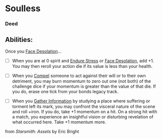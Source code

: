 # Soulless
### Deed


## Abilities:
Once you [Face Desolation](Face_Desolation.md)…

- [ ] When you are at 0 spirit and [Endure Stress](Endure_Stress.md) or [Face Desolation](Face_Desolation.md), add +1. You may then reroll your action die if its value is less than your health.

- [ ] When you [Compel](Compel.md) someone to act against their will or to their own detriment, you may burn momentum to zero out one (not both) of the challenge dice if your momentum is greater than the value of that die. If you do, erase one tick from your bonds legacy track.

- [ ] When you [Gather Information](Gather_Information.md) by studying a place where suffering or torment left its mark, you may confront the visceral nature of the scene and roll +iron. If you do, take +1 momentum on a hit. On a strong hit with a match, you experience an insightful vision or disturbing revelation of what occurred here. Take +1 momentum more.



from *Starsmith: Assets* by Eric Bright